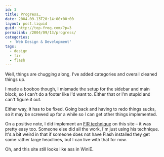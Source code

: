 ```yaml
---
id: 3
title: Progress…
date: 2004-09-13T20:14:00+00:00
layout: post.liquid
guid: http://top-frog.com/?p=3
permalink: /2004/09/13/progress/
categories:
  - 'Web Design & Development'
tags:
  - design
  - fir
  - flash
---
```

Well, things are chugging along, I've added categories and overall cleaned things up. 

I made a booboo though, I mismade the setup for the sidebar and main block, so I can't do a footer like I'd want to. Either that or I'm stupid and can't figure it out.

Either way, it has to be fixed. Going back and having to redo things sucks, so it may be screwed up for a while so I can get other things implemented.

On a positive note, I did implement an [FIR technique](http://www.mikeindustries.com/blog/archive/2004/08/sifr) on this site – it was pretty easy too. Someone else did all the work, I'm just using his technique. It's a bit weird in that if someone does not have Flash installed they get some rather large headlines, but I can live with that for now.

Oh, and this site still looks like ass in WinIE.
